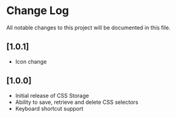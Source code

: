 # Change Log

All notable changes to this project will be documented in this file.

## [1.0.1]

- Icon change

## [1.0.0]

- Initial release of CSS Storage
- Ability to save, retrieve and delete CSS selectors
- Keyboard shortcut support
